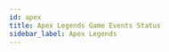 ```yaml
---
id: apex
title: Apex Legends Game Events Status
sidebar_label: Apex Legends
---
```


<meta http-equiv="Content-Type" content="text/html charset=utf-8"/>
<!-- importing React -->
<script src="https://unpkg.com/react@15/dist/react.js"></script>
<!-- importing React-Dom -->
<script src="https://unpkg.com/react-dom@15/dist/react-dom.js"></script>
<!-- importing babel for jsx -->
<script src=" https://unpkg.com/babel-standalone@6/babel.min.js"></script>
<!-- importing the remarkable plugin -->
<script src="https://cdnjs.cloudflare.com/ajax/libs/remarkable/1.7.1/remarkable.js"></script>
<!-- importing games metadata -->
<script src="/developers-site/js/games_metadata.js"></script>

<div id="gameEventsStatus">
  <script> const GameID = 21566 </script>
  <script type="text/jsx" src="/developers-site/jsx/specificGameEventsStatus.jsx"></script>
</div>
